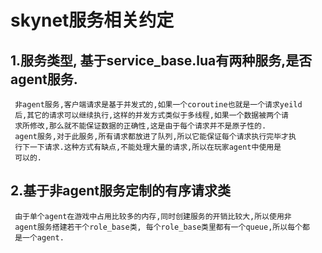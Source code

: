 # skynet服务相关约定

## 1.服务类型, 基于service_base.lua有两种服务,是否agent服务.
     非agent服务,客户端请求是基于并发式的,如果一个coroutine也就是一个请求yeild
     后,其它的请求可以继续执行,这样的并发方式类似于多线程,如果一个数据被两个请
     求所修改,那么就不能保证数据的正确性,这是由于每个请求并不是原子性的.
     agent服务,对于此服务,所有请求都放进了队列,所以它能保证每个请求执行完毕才执
     行下一下请求.这种方式有缺点,不能处理大量的请求,所以在玩家agent中使用是
     可以的.  
  
## 2.基于非agent服务定制的有序请求类
     由于单个agent在游戏中占用比较多的内存,同时创建服务的开销比较大,所以使用非
     agent服务搭建若干个role_base类, 每个role_base类里都有一个queue,所以每个都
     是一个agent. 


